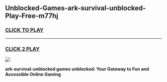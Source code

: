 
## Unblocked-Games-ark-survival-unblocked-Play-Free-m77hj
<h3>
<a href="https://premium76.site?title=ark-survival-unblocked&ref=20M">CLICK TO PLAY</a></h3>
<hr>

<h3>
<a href="https://premium76.site?title=ark-survival-unblocked&ref=20M">CLICK 2 PLAY</a>
  
</h3>

<a href="https://premium76.site?title=ark-survival-unblocked&ref=19M"><img src="https://clearcache.store/games.png"></a>


**ark-survival-unblocked games unblocked: Your Gateway to Fun and Accessible Online Gaming**
